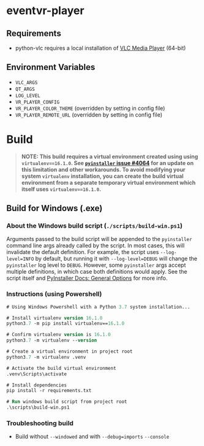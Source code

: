 # eventvr-player

## Requirements

- python-vlc requires a local installation of [VLC Media Player](https://www.videolan.org/vlc/) (64-bit)

## Environment Variables

- `VLC_ARGS`
- `QT_ARGS`
- `LOG_LEVEL`
- `VR_PLAYER_CONFIG`
- `VR_PLAYER_COLOR_THEME` (overridden by setting in config file)
- `VR_PLAYER_REMOTE_URL` (overridden by setting in config file)

# Build

> **NOTE: This build requires a virtual environment created using using `virtualenv==16.1.0`. See [`pyinstaller` issue #4064](https://github.com/pyinstaller/pyinstaller/issues/4064) for an update on this limitation and other workarounds. To avoid modifying your system `virtualenv` installation, you can create the build virtual environment from a separate temporary virtual environment which itself uses `virtualenv==16.1.0`.**

## Build for Windows (.exe)

### About the Windows build script (`./scripts/build-win.ps1`)

Arguments passed to the build script will be appended to the `pyinstaller` command line args already called by the script. In most cases, this will invalidate the default definition. For example, the script uses `--log-level=INFO` by default, but running it with `--log-level=DEBUG` will change the `pyinstaller` log level to `DEBUG`. However, some `pyinstaller` args accept multiple definitions, in which case both definitions would apply. See the script itself and [PyInstaller Docs: General Options](https://pyinstaller.readthedocs.io/en/stable/usage.html#general-options) for more info.

### Instructions (using Powershell)

```ps
# Using Windows Powershell with a Python 3.7 system installation...

# Install virtualenv version 16.1.0
python3.7 -m pip install virtualenv==16.1.0

# Confirm virtualenv version is 16.1.0
python3.7 -m virtualenv --version

# Create a virtual environment in project root
python3.7 -m virtualenv .venv

# Activate the build virtual environment
.venv\Scripts\activate

# Install dependencies
pip install -r requirements.txt

# Run windows build script from project root
.\scripts\build-win.ps1
```

### Troubleshooting build

- Build without `--windowed` and with `--debug=imports` `--console`
